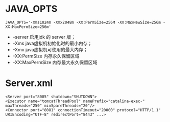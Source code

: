 # JAVA_OPTS
```
JAVA_OPTS='-Xms1024m -Xmx2048m -XX:PermSize=256M -XX:MaxNewSize=256m -XX:MaxPermSize=256m' 
```
 
* -server  启用jdk 的 server 版；  
* -Xms    java虚拟机初始化时的最小内存；  
* -Xmx   java虚拟机可使用的最大内存；  
* -XX:PermSize    内存永久保留区域  
* -XX:MaxPermSize   内存最大永久保留区域     

# Server.xml
```
<Server port="8005" shutdown="SHUTDOWN">   
<Executor name="tomcatThreadPool" namePrefix="catalina-exec-"  maxThreads="250" minSpareThreads="20"/>    
<Connector port="8081" connectionTimeout="20000" protocol="HTTP/1.1" URIEncoding="UTF-8" redirectPort="8443" ...>  
```


